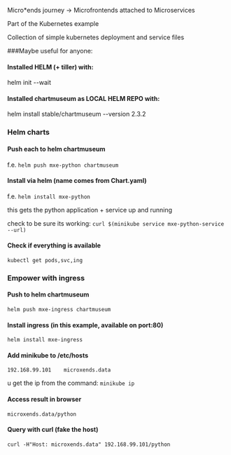 Micro*ends journey -> Microfrontends attached to Microservices

Part of the Kubernetes example

Collection of simple kubernetes deployment and service files

###Maybe useful for anyone:
#### Installed HELM (+ tiller) with:
helm init --wait
#### Installed chartmuseum as LOCAL HELM REPO with:
helm install stable/chartmuseum --version 2.3.2

### Helm charts
#### Push each to helm chartmuseum
f.e. ```helm push mxe-python chartmuseum```
#### Install via helm (name comes from Chart.yaml)
f.e. ```helm install mxe-python```

this gets the python application + service up and running

check to be sure its working: ```curl $(minikube service mxe-python-service --url)```
#### Check if everything is available
```kubectl get pods,svc,ing```
### Empower with ingress
#### Push to helm chartmuseum
```helm push mxe-ingress chartmuseum```
#### Install ingress (in this example, available on port:80)
```helm install mxe-ingress```
#### Add minikube to /etc/hosts
```192.168.99.101    microxends.data``` 

u get the ip from the command: ```minikube ip```
#### Access result in browser
```microxends.data/python```
#### Query with curl (fake the host)
```curl -H"Host: microxends.data" 192.168.99.101/python```
